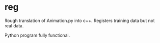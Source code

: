 # reg

Rough translation of Animation.py into c++. Registers training data but not real data.

Python program fully functional.
